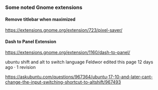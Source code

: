 ### Some noted Gnome extensions
#### Remove titlebar when maximized
https://extensions.gnome.org/extension/723/pixel-saver/

#### Dash to Panel Extension
https://extensions.gnome.org/extension/1160/dash-to-panel/









ubuntu shift and alt to switch language
Feldwor edited this page 12 days ago · 1 revision

https://askubuntu.com/questions/967364/ubuntu-17-10-and-later-cant-change-the-input-switching-shortcut-to-altshift/967493
